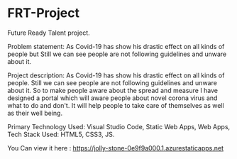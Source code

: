 # FRT-Project
Future Ready Talent project.

Problem statement: 
As Covid-19 has show his drastic effect on all kinds of people but Still we can see people are not following guidelines and unware about it.

Project description: 
As Covid-19 has show his drastic effect on all kinds of people. Still we can see people are not following guidelines and unware about it. 
So to make people aware about the spread and measure I have designed a portal which will aware people about novel corona virus and what to do and don't. 
It will help people to take care of themselves as well as their well being.

Primary Technology Used: Visual Studio Code, Static Web Apps, Web Apps,
Tech Stack Used: HTML5, CSS3, JS.

You Can view it here : https://jolly-stone-0e9f9a000.1.azurestaticapps.net
